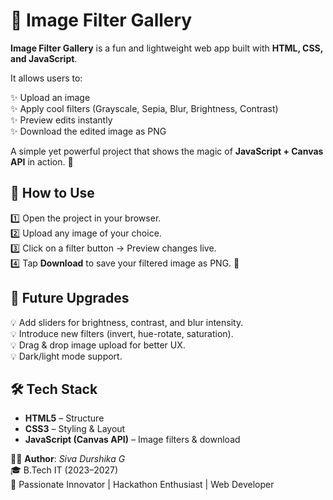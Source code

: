 # 🎨 Image Filter Gallery  

**Image Filter Gallery** is a fun and lightweight web app built with **HTML, CSS, and JavaScript**.  

It allows users to:  

✨ Upload an image  
✨ Apply cool filters (Grayscale, Sepia, Blur, Brightness, Contrast)  
✨ Preview edits instantly  
✨ Download the edited image as PNG  

A simple yet powerful project that shows the magic of **JavaScript + Canvas API** in action. 🚀  

## 🚀 How to Use  
1️⃣ Open the project in your browser.  
2️⃣ Upload any image of your choice.  
3️⃣ Click on a filter button → Preview changes live.  
4️⃣ Tap **Download** to save your filtered image as PNG. 🎉  

## 🔮 Future Upgrades  
💡 Add sliders for brightness, contrast, and blur intensity.  
💡 Introduce new filters (invert, hue-rotate, saturation).  
💡 Drag & drop image upload for better UX.  
💡 Dark/light mode support.  

## 🛠️ Tech Stack  
- **HTML5** – Structure  
- **CSS3** – Styling & Layout  
- **JavaScript (Canvas API)** – Image filters & download  

👩‍💻 **Author**: *Siva Durshika G*  
🎓 B.Tech IT (2023–2027)  
🚀 Passionate Innovator | Hackathon Enthusiast | Web Developer  
